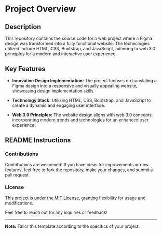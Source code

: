 # Project Overview

## Description
This repository contains the source code for a web project where a Figma design was transformed into a fully functional website. The technologies utilized include HTML, CSS, Bootstrap, and JavaScript, adhering to web 3.0 principles for a modern and interactive user experience.

## Key Features

- **Innovative Design Implementation:** The project focuses on translating a Figma design into a responsive and visually appealing website, showcasing design implementation skills.

- **Technology Stack:** Utilizing HTML, CSS, Bootstrap, and JavaScript to create a dynamic and engaging user interface.

- **Web 3.0 Principles:** The website design aligns with web 3.0 concepts, incorporating modern trends and technologies for an enhanced user experience.

## README Instructions

### Contributions
Contributions are welcomed! If you have ideas for improvements or new features, feel free to fork the repository, make your changes, and submit a pull request.

### License
This project is under the [MIT License](LICENSE), granting flexibility for usage and modifications.

Feel free to reach out for any inquiries or feedback!

---
**Note:** Tailor this template according to the specifics of your project.
